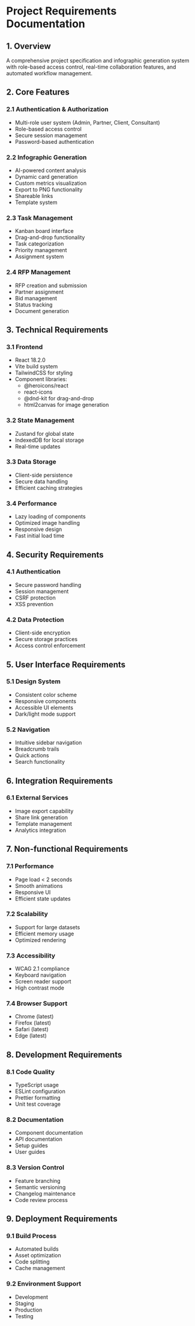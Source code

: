# Project Requirements Documentation

## 1. Overview
A comprehensive project specification and infographic generation system with role-based access control, real-time collaboration features, and automated workflow management.

## 2. Core Features

### 2.1 Authentication & Authorization
- Multi-role user system (Admin, Partner, Client, Consultant)
- Role-based access control
- Secure session management
- Password-based authentication

### 2.2 Infographic Generation
- AI-powered content analysis
- Dynamic card generation
- Custom metrics visualization
- Export to PNG functionality
- Shareable links
- Template system

### 2.3 Task Management
- Kanban board interface
- Drag-and-drop functionality
- Task categorization
- Priority management
- Assignment system

### 2.4 RFP Management
- RFP creation and submission
- Partner assignment
- Bid management
- Status tracking
- Document generation

## 3. Technical Requirements

### 3.1 Frontend
- React 18.2.0
- Vite build system
- TailwindCSS for styling
- Component libraries:
  - @heroicons/react
  - react-icons
  - @dnd-kit for drag-and-drop
  - html2canvas for image generation

### 3.2 State Management
- Zustand for global state
- IndexedDB for local storage
- Real-time updates

### 3.3 Data Storage
- Client-side persistence
- Secure data handling
- Efficient caching strategies

### 3.4 Performance
- Lazy loading of components
- Optimized image handling
- Responsive design
- Fast initial load time

## 4. Security Requirements

### 4.1 Authentication
- Secure password handling
- Session management
- CSRF protection
- XSS prevention

### 4.2 Data Protection
- Client-side encryption
- Secure storage practices
- Access control enforcement

## 5. User Interface Requirements

### 5.1 Design System
- Consistent color scheme
- Responsive components
- Accessible UI elements
- Dark/light mode support

### 5.2 Navigation
- Intuitive sidebar navigation
- Breadcrumb trails
- Quick actions
- Search functionality

## 6. Integration Requirements

### 6.1 External Services
- Image export capability
- Share link generation
- Template management
- Analytics integration

## 7. Non-functional Requirements

### 7.1 Performance
- Page load < 2 seconds
- Smooth animations
- Responsive UI
- Efficient state updates

### 7.2 Scalability
- Support for large datasets
- Efficient memory usage
- Optimized rendering

### 7.3 Accessibility
- WCAG 2.1 compliance
- Keyboard navigation
- Screen reader support
- High contrast mode

### 7.4 Browser Support
- Chrome (latest)
- Firefox (latest)
- Safari (latest)
- Edge (latest)

## 8. Development Requirements

### 8.1 Code Quality
- TypeScript usage
- ESLint configuration
- Prettier formatting
- Unit test coverage

### 8.2 Documentation
- Component documentation
- API documentation
- Setup guides
- User guides

### 8.3 Version Control
- Feature branching
- Semantic versioning
- Changelog maintenance
- Code review process

## 9. Deployment Requirements

### 9.1 Build Process
- Automated builds
- Asset optimization
- Code splitting
- Cache management

### 9.2 Environment Support
- Development
- Staging
- Production
- Testing